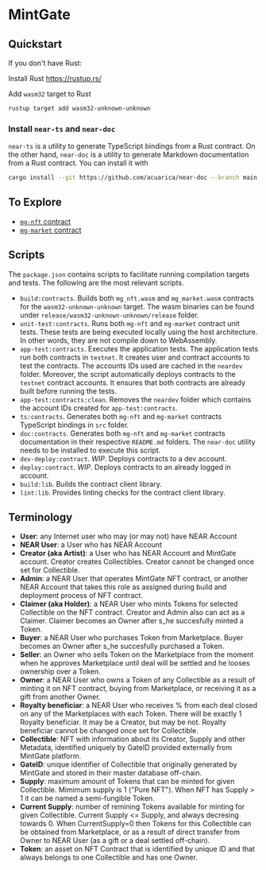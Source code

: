 # MintGate

## Quickstart

If you don't have Rust:

Install Rust <https://rustup.rs/>

Add `wasm32` target to Rust

```sh
rustup target add wasm32-unknown-unknown
```

### Install `near-ts` and `near-doc`

`near-ts` is a utility to generate TypeScript bindings from a Rust contract.
On the other hand, `near-doc` is a utility to generate Markdown documentation from a Rust contract.
You can install it with

```sh
cargo install --git https://github.com/acuarica/near-doc --branch main
```

## To Explore

- [`mg-nft` contract](mg-nft/)
- [`mg-market` contract](mg-market/)

## Scripts

The `package.json` contains scripts to facilitate running compilation targets and tests.
The following are the most relevant scripts.

- `build:contracts`.
Builds both `mg_nft.wasm` and `mg_market.wasm` contracts for the `wasm32-unknown-unknown` target.
The wasm binaries can be found under `release/wasm32-unknown-unknown/release` folder.
- `unit-test:contracts`.
Runs both `mg-nft` and `mg-market` contract unit tests.
These tests are being executed locally using the host architecture.
In other words, they are not compile down to WebAssembly.
- `app-test:contracts`.
Executes the application tests.
The application tests run both contracts in `testnet`.
It creates user and contract accounts to test the contracts.
The accounts IDs used are cached in the `neardev` folder.
Moreover, the script automatically deploys contracts to the `testnet` contract accounts.
It ensures that both contracts are already built before running the tests.
- `app-test:contracts:clean`.
Removes the `neardev` folder which contains the account IDs created for `app-test:contracts`.
- `ts:contracts`.
Generates both `mg-nft` and `mg-market` contracts TypeScript bindings in `src` folder.
- `doc:contracts`.
Generates both `mg-nft` and `mg-market` contracts documentation in their respective `README.md` folders.
The `near-doc` utility needs to be installed to execute this script.
- `dev-deploy:contract`.
*WIP*. Deploys contracts to a dev account.
- `deploy:contract`.
*WIP*. Deploys contracts to an already logged in account.
- `build:lib`.
Builds the contract client library.
- `lint:lib`.
Provides linting checks for the contract client library.

## Terminology

- **User**: any Internet user who may (or may not) have NEAR Account
- **NEAR User**: a User who has NEAR Account
- **Creator (aka Artist)**: a User who has NEAR Account and MintGate account. Creator creates Collectibles. Creator cannot be changed once set for Collectible.
- **Admin**: a NEAR User that operates MintGate NFT contract, or another NEAR Account that takes this role as assigned during build and deployment process of NFT contract.
- **Claimer (aka Holder)**: a NEAR User who mints Tokens for selected Collectible on the NFT contract. Creator and Admin also can act as a Claimer. Claimer becomes an Owner after s_he succesfully minted a Token.
- **Buyer**: a NEAR User who purchases Token from Marketplace. Buyer becomes an Owner after s_he succesfully purchased a Token.
- **Seller**: an Owner who sells Token on the Marketplace from the moment when he approves Marketplace until deal will be settled and he looses ownership over a Token.
- **Owner**: a NEAR User who owns a Token of any Collectible as a result of minting it on NFT contract, buying from Marketplace, or receiving it as a gift from another Owner.
- **Royalty beneficiar**: a NEAR User who receives % from each deal closed on any of the Marketplaces with each Token. There will be exactly 1 Royalty beneficiar. It may be a Creator, but may be not. Royalty beneficiar cannot be changed once set for Collectible.
- **Collectible**: NFT with information about its Creator, Supply and other Metadata, identified uniquely by GateID provided externally from MintGate platform.
- **GateID**: unique identifier of Collectible that originally generated by MintGate and stored in their master database off-chain.
- **Supply**: maximum amount of Tokens that can be minted for given Collectible. Mimimum supply is 1 ("Pure NFT"). When NFT has Supply > 1 it can be named a semi-fungible Token.
- **Current Supply**: number of remining Tokens available for minting for given Collectible. Current Supply <= Supply, and always decresing towards 0. When CurrentSupply=0 then Tokens for this Collectible can be obtained from Marketplace, or as a result of direct transfer from Owner to NEAR User (as a gift or a deal settled off-chain).  
- **Token**: an asset on NFT Contract that is identified by unique ID and that always belongs to one Collectible and has one Owner.
